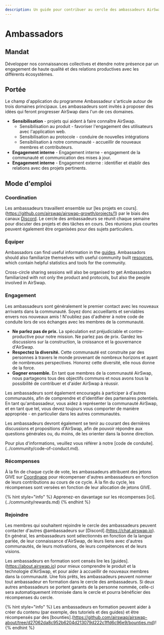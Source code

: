 ```yaml
---
description: Un guide pour contribuer au cercle des ambassadeurs AirSwap
---
```


# Ambassadors

## Mandat

Développer nos connaissances collectives et étendre notre présence par un engagement de haute qualité et des relations productives avec les différents écosystèmes.

## Portée

Le champ d'application du programme Ambassadeur s'articule autour de trois domaines principaux. Les ambassadeurs sont invités à proposer des idées qui feront progresser AirSwap dans l'un de ces domaines.

* **Sensibilisation** - projets qui aident à faire connaître AirSwap.
  * Sensibilisation au produit - favoriser l'engagement des utilisateurs avec l'application web.
  * Sensibilisation au protocole - conduire de nouvelles intégrations
  * Sensibilisation à notre communauté - accueillir de nouveaux membres et contributeurs.
* **Engagement interne** - Engagement interne - engagement de la communauté et communication des mises à jour.
* **Engagement interne** - Engagement externe : identifier et établir des relations avec des projets pertinents.

## Mode d'emploi

### Coordination

Les ambassadeurs travaillent ensemble sur [les projets en cours].(https://github.com/airswap/airswap-growth/projects/1) par le biais des canaux [Discord](https://chat.airswap.io). Le cercle des ambassadeurs se réunit chaque semaine pour discuter des projets et des tâches en cours. Des réunions plus courtes peuvent également être organisées pour des sujets particuliers.

### Équiper

Ambassadors can find useful information in the [guides](https://about.airswap.io). Ambassadors should also familiarize themselves with useful community built [resources](../resources.md), which contain helpful statistics and tools for the community.

Cross-circle sharing sessions will also be organised to get Ambassadors familiarized with not only the product and protocols, but also the people involved in AirSwap.

### Engagement

Les ambassadeurs sont généralement le premier contact avec les nouveaux arrivants dans la communauté. Soyez donc accueillants et serviables envers nos nouveaux amis ! N'oubliez pas d'adhérer à notre code de conduite lors de vos échanges avec les membres de la communauté.

* **Ne parlez pas de prix.** La spéculation est préjudiciable et contre-productive pour notre mission. Ne parlez pas de prix. Gardez les discussions sur la construction, la croissance et la gouvernance d'AirSwap.
* **Respectez la diversité.** Cette communauté est construite par des personnes à travers le monde provenant de nombreux horizons et ayant de nombreuses perspectives. Honorez cette diversité, elle nous donne de la force.
* **Gagner ensemble.** En tant que membres de la communauté AirSwap, nous partageons tous des objectifs communs et nous avons tous la possibilité de contribuer et d'aider AirSwap à réussir.

Les ambassadeurs sont également encouragés à participer à d'autres communautés, afin de comprendre et d'identifier des partenaires potentiels. En tant qu'ambassadeur, vous aidez à représenter la communauté AirSwap, et en tant que tel, vous devez toujours vous comporter de manière appropriée - en particulier dans les autres communautés.

Les ambassadeurs devront également se tenir au courant des dernières discussions et propositions d'AirSwap, afin de pouvoir répondre aux questions générales ou, du moins, de les orienter dans la bonne direction.

Pour plus d'informations, veuillez vous référer à notre [code de conduite].(../community/code-of-conduct.md).

### Récompenses

À la fin de chaque cycle de vote, les ambassadeurs attribuent des jetons GIVE sur [Coordinape](https://coordinape.com) pour récompenser d'autres ambassadeurs en fonction de leurs contributions au cours de ce cycle. À la fin du cycle, les récompenses sont versées en fonction de leur allocation de jetons GIVE.

{% hint style="info" %}
Apprenez-en davantage sur les récompenses [ici].(../community/rewards.md)
{% endhint %}

### Rejoindre

Les membres qui souhaitent rejoindre le cercle des ambassadeurs peuvent contacter d'autres @ambassadeurs sur [Discord].(https://chat.airswap.io). En général, les ambassadeurs sont sélectionnés en fonction de la langue parlée, de leur connaissance d'AirSwap, de leurs liens avec d'autres communautés, de leurs motivations, de leurs compétences et de leurs visions.

Les ambassadeurs en formation sont censés lire les [guides].(https://about.airswap.io) pour mieux comprendre le produit et la technologie d'AirSwap, et pour aider à accueillir de nouveaux membres dans la communauté. Une fois prêts, les ambassadeurs peuvent nommer tout ambassadeur en formation dans le cercle des ambassadeurs. Si deux autres ambassadeurs se portent garants de la personne nommée, celle-ci sera automatiquement intronisée dans le cercle et pourra bénéficier des récompenses du cercle.

{% hint style="info" %}
Les ambassadeurs en formation peuvent aider à créer du contenu (par exemple, des tutoriels et des guides) et être récompensés par des [bounties].(https://github.com/airswap/airswap-about/tree/d27062da8c952b6204d213079d222c1ffd6c96e9/bounties.md)!
{% endhint %}
